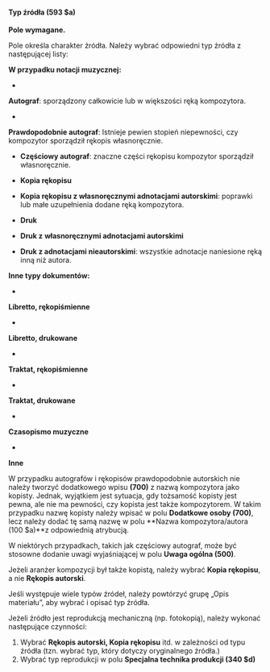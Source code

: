 #### Typ źródła (593 $a) 

**Pole wymagane.**

Pole określa charakter źródła. Należy wybrać odpowiedni typ źródła z następującej listy:

**W przypadku notacji muzycznej:**

- 

**Autograf**: sporządzony całkowicie lub w większości ręką kompozytora.

- 

**Prawdopodobnie autograf**: Istnieje pewien stopień niepewności, czy kompozytor sporządził rękopis własnoręcznie.

- **Częściowy autograf**: znaczne części rękopisu kompozytor sporządził własnoręcznie.  

- **Kopia rękopisu**

- **Kopia rękopisu z własnoręcznymi adnotacjami autorskimi**: poprawki lub małe uzupełnienia dodane ręką kompozytora.  

- **Druk**

- **Druk z**  **własnoręcznymi adnotacjami autorskimi**

- **Druk z adnotacjami nieautorskimi**: wszystkie adnotacje naniesione ręką inną niż autora. 

**Inne typy dokumentów:**

- 

**Libretto, rękopiśmienne**

- 

**Libretto, drukowane**

- 

**Traktat, rękopiśmienne**

- 

**Traktat, drukowane**

- 

**Czasopismo muzyczne**

- 

**Inne**

W przypadku autografów i rękopisów prawdopodobnie autorskich nie należy tworzyć dodatkowego wpisu **(700)** z nazwą kompozytora jako kopisty. Jednak, wyjątkiem jest sytuacja, gdy tożsamość kopisty jest pewna, ale nie ma pewności, czy kopista jest także kompozytorem. W takim przypadku nazwę kopisty należy wpisać w polu **Dodatkowe osoby (700)**, lecz należy dodać tę samą nazwę w polu **Nazwa kompozytora/autora (100 $a)**z odpowiednią atrybucją.

W niektórych przypadkach, takich jak częściowy autograf, może być stosowne dodanie uwagi wyjaśniającej w polu **Uwaga ogólna (500)**.

Jeżeli aranżer kompozycji był także kopistą, należy wybrać **Kopia rękopisu**, a nie **Rękopis autorski**.

Jeśli występuje wiele typów źródeł, należy powtórzyć grupę „Opis materiału”, aby wybrać i opisać typ źródła. 

Jeżeli źródło jest reprodukcją mechaniczną (np. fotokopią), należy wykonać następujące czynności:

1. Wybrać **Rękopis autorski, Kopia rękopisu** itd. w zależności od typu źródła (tzn. wybrać typ, który dotyczy oryginalnego źródła.)
2. Wybrać typ reprodukcji w polu **Specjalna technika produkcji (340 $d)**